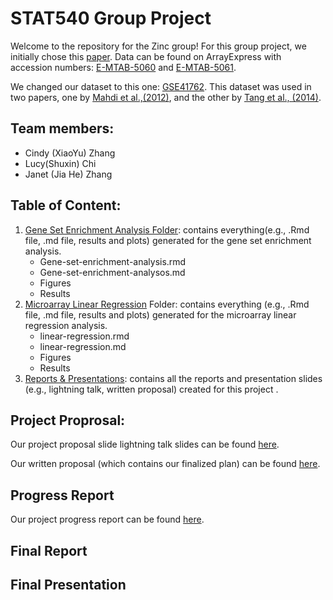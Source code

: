 # STAT540 Group Project

Welcome to the repository for the Zinc group! For this group project, we initially chose this [paper](https://www.ncbi.nlm.nih.gov/pmc/articles/PMC5069352/). Data can be found on ArrayExpress with accession numbers: [E-MTAB-5060](https://www.ebi.ac.uk/biostudies/arrayexpress/studies/E-MTAB-5060) and [E-MTAB-5061](https://www.ebi.ac.uk/biostudies/arrayexpress/studies/E-MTAB-5061?accession=E-MTAB-5061).

We changed our dataset to this one: [GSE41762](https://www.ncbi.nlm.nih.gov/geo/query/acc.cgi?acc=GSE41762). This dataset was used in two papers, one by [Mahdi et al.,(2012)](https://pubmed.ncbi.nlm.nih.gov/23140642/), and the other by [Tang et al., (2014)](https://pubmed.ncbi.nlm.nih.gov/25298321/).

## Team members:

-   Cindy (XiaoYu) Zhang
-   Lucy(Shuxin) Chi
-   Janet (Jia He) Zhang

## Table of Content: 
1. [Gene Set Enrichment Analysis Folder](https://github.com/STAT540-UBC-2023/project-zinc/tree/main/GeneSetEnrichmentAnalysis): contains everything(e.g., .Rmd file, .md file, results and plots) generated for the gene set enrichment analysis. 
      + Gene-set-enrichment-analysis.rmd 
      + Gene-set-enrichment-analysos.md
      + Figures
      + Results
2. [Microarray Linear Regression](https://github.com/STAT540-UBC-2023/project-zinc/tree/main/MicroarrayLinearRegression) Folder: contains everything (e.g., .Rmd file, .md file, results and plots) generated for the microarray linear regression analysis. 
      + linear-regression.rmd
      + linear-regression.md
      + Figures
      + Results
3. [Reports & Presentations](https://github.com/STAT540-UBC-2023/project-zinc/tree/main/Reports%26Presentations): contains all the reports and presentation slides (e.g., lightning talk, written proposal) created for this project . 


## Project Proprosal:

Our project proposal slide lightning talk slides can be found [here](https://github.com/STAT540-UBC-2023/project-zinc/blob/main/Reports%26Presentations/Project%20Proposal%20Lightning%20Talks%2016-20-04-489.pdf).

Our written proposal (which contains our finalized plan) can be found [here](https://github.com/STAT540-UBC-2023/project-zinc/blob/main/Reports%26Presentations/Written%20Project%20Proposal.md). 

## Progress Report

Our project progress report can be found [here](https://github.com/STAT540-UBC-2023/project-zinc/blob/main/Reports%26Presentations/progress_report.md).

## Final Report 

## Final Presentation 
